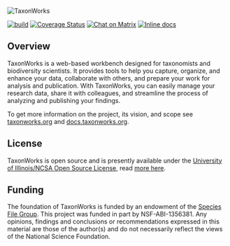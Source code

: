 ![TaxonWorks](https://sfg.taxonworks.org/s/c89pdq "https://taxonworks.org")

[![build](https://github.com/SpeciesFileGroup/taxonworks/workflows/build/badge.svg?branch=development)](https://github.com/SpeciesFileGroup/taxonworks/actions?query=workflow%3Abuild)
[![Coverage Status][3]][4]
[![Chat on Matrix](https://matrix.to/img/matrix-badge.svg)](https://app.gitter.im/#/room/#SpeciesFileGroup_taxonworks:gitter.im)
[![Inline docs](https://inch-ci.org/github/SpeciesFileGroup/taxonworks.svg?branch=master&style=shields)](https://inch-ci.org/github/SpeciesFileGroup/taxonworks)

## Overview

TaxonWorks is a web-based workbench designed for taxonomists and biodiversity scientists. It provides tools to help you capture, organize, and enhance your data, collaborate with others, and prepare your work for analysis and publication. With TaxonWorks, you can easily manage your research data, share it with colleagues, and streamline the process of analyzing and publishing your findings.

To get more information on the project, its vision, and scope see [taxonworks.org](https://taxonworks.org) and [docs.taxonworks.org](https://docs.taxonworks.org).

## License

TaxonWorks is open source and is presently available under the [University of Illinois/NCSA Open Source License](https://taxonworks.org), read [more here](https://en.wikipedia.org/wiki/University_of_Illinois/NCSA_Open_Source_License).

## Funding

The foundation of TaxonWorks is funded by an endowment of the [Species File Group](https://speciesfilegroup.org). This project was funded in part by NSF-ABI-1356381. Any opinions, findings and conclusions or recommendations expressed in this material are those of the author(s) and do not necessarily reflect the views of the National Science Foundation. 

[3]: https://codecov.io/gh/SpeciesFileGroup/taxonworks/branch/development/graph/badge.svg?token=X2Raeg8KJI
[4]: https://codecov.io/gh/SpeciesFileGroup/taxonworks

